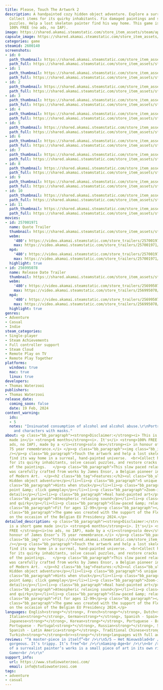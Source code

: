 ```yaml
---
title: Please, Touch The Artwork 2
description: A handpainted cozy hidden object adventure. Explore a surreal world.
  Collect items for its quirky inhabitants. Fix damaged paintings and solve casual
  puzzles. Help a lost skeleton painter find his way home. This game is short but
  100% FREE (no ads, no IAP).
image: https://shared.akamai.steamstatic.com/store_item_assets/steam/apps/2600140/header.jpg?t=1732629059
capsule_image: https://shared.akamai.steamstatic.com/store_item_assets/steam/apps/2600140/capsule_231x87.jpg?t=1732629059
categories: game
steamid: 2600140
screenshots:
- id: 0
  path_thumbnail: https://shared.akamai.steamstatic.com/store_item_assets/steam/apps/2600140/ss_7090ed256fed08a75c77ba0c03a9d81a1e2c1a05.600x338.jpg?t=1732629059
  path_full: https://shared.akamai.steamstatic.com/store_item_assets/steam/apps/2600140/ss_7090ed256fed08a75c77ba0c03a9d81a1e2c1a05.1920x1080.jpg?t=1732629059
- id: 1
  path_thumbnail: https://shared.akamai.steamstatic.com/store_item_assets/steam/apps/2600140/ss_8bbdd7b85fe8a384b23d471a04578f2b4f02e6a1.600x338.jpg?t=1732629059
  path_full: https://shared.akamai.steamstatic.com/store_item_assets/steam/apps/2600140/ss_8bbdd7b85fe8a384b23d471a04578f2b4f02e6a1.1920x1080.jpg?t=1732629059
- id: 2
  path_thumbnail: https://shared.akamai.steamstatic.com/store_item_assets/steam/apps/2600140/ss_059073af50c2e9c9a8eba40530473b497ae27610.600x338.jpg?t=1732629059
  path_full: https://shared.akamai.steamstatic.com/store_item_assets/steam/apps/2600140/ss_059073af50c2e9c9a8eba40530473b497ae27610.1920x1080.jpg?t=1732629059
- id: 3
  path_thumbnail: https://shared.akamai.steamstatic.com/store_item_assets/steam/apps/2600140/ss_94031d3fe7009f5f06bcfc41268c184148e52c2a.600x338.jpg?t=1732629059
  path_full: https://shared.akamai.steamstatic.com/store_item_assets/steam/apps/2600140/ss_94031d3fe7009f5f06bcfc41268c184148e52c2a.1920x1080.jpg?t=1732629059
- id: 4
  path_thumbnail: https://shared.akamai.steamstatic.com/store_item_assets/steam/apps/2600140/ss_aa1ea68226140be75f6923a52209ae5bf5995bc1.600x338.jpg?t=1732629059
  path_full: https://shared.akamai.steamstatic.com/store_item_assets/steam/apps/2600140/ss_aa1ea68226140be75f6923a52209ae5bf5995bc1.1920x1080.jpg?t=1732629059
- id: 5
  path_thumbnail: https://shared.akamai.steamstatic.com/store_item_assets/steam/apps/2600140/ss_abab9d4fcf3ccbf6a86c65b544d572a2f3ae48cd.600x338.jpg?t=1732629059
  path_full: https://shared.akamai.steamstatic.com/store_item_assets/steam/apps/2600140/ss_abab9d4fcf3ccbf6a86c65b544d572a2f3ae48cd.1920x1080.jpg?t=1732629059
- id: 6
  path_thumbnail: https://shared.akamai.steamstatic.com/store_item_assets/steam/apps/2600140/ss_f9c576a2e82973ed2c7a9a1fa53a4955bfeaa5d5.600x338.jpg?t=1732629059
  path_full: https://shared.akamai.steamstatic.com/store_item_assets/steam/apps/2600140/ss_f9c576a2e82973ed2c7a9a1fa53a4955bfeaa5d5.1920x1080.jpg?t=1732629059
- id: 7
  path_thumbnail: https://shared.akamai.steamstatic.com/store_item_assets/steam/apps/2600140/ss_65d2cfc339df8ce454ebc5312e4b9aeb88379d3b.600x338.jpg?t=1732629059
  path_full: https://shared.akamai.steamstatic.com/store_item_assets/steam/apps/2600140/ss_65d2cfc339df8ce454ebc5312e4b9aeb88379d3b.1920x1080.jpg?t=1732629059
- id: 8
  path_thumbnail: https://shared.akamai.steamstatic.com/store_item_assets/steam/apps/2600140/ss_f19c85a64232f25b4e713e726985815204c09b81.600x338.jpg?t=1732629059
  path_full: https://shared.akamai.steamstatic.com/store_item_assets/steam/apps/2600140/ss_f19c85a64232f25b4e713e726985815204c09b81.1920x1080.jpg?t=1732629059
- id: 9
  path_thumbnail: https://shared.akamai.steamstatic.com/store_item_assets/steam/apps/2600140/ss_dd6f77b14da27f129becef748bce45adbb21baa4.600x338.jpg?t=1732629059
  path_full: https://shared.akamai.steamstatic.com/store_item_assets/steam/apps/2600140/ss_dd6f77b14da27f129becef748bce45adbb21baa4.1920x1080.jpg?t=1732629059
- id: 10
  path_thumbnail: https://shared.akamai.steamstatic.com/store_item_assets/steam/apps/2600140/ss_75fe64cb8136e9588c7e06280709ccc7aca0915b.600x338.jpg?t=1732629059
  path_full: https://shared.akamai.steamstatic.com/store_item_assets/steam/apps/2600140/ss_75fe64cb8136e9588c7e06280709ccc7aca0915b.1920x1080.jpg?t=1732629059
- id: 11
  path_thumbnail: https://shared.akamai.steamstatic.com/store_item_assets/steam/apps/2600140/ss_039e5dd4a190b79d98fd8c516109ad5da1bf641c.600x338.jpg?t=1732629059
  path_full: https://shared.akamai.steamstatic.com/store_item_assets/steam/apps/2600140/ss_039e5dd4a190b79d98fd8c516109ad5da1bf641c.1920x1080.jpg?t=1732629059
movies:
- id: 257001971
  name: Quote Trailer
  thumbnail: https://shared.akamai.steamstatic.com/store_item_assets/steam/apps/257001971/movie.293x165.jpg?t=1708323763
  webm:
    '480': https://video.akamai.steamstatic.com/store_trailers/257001971/movie480_vp9.webm?t=1708323763
    max: https://video.akamai.steamstatic.com/store_trailers/257001971/movie_max_vp9.webm?t=1708323763
  mp4:
    '480': https://video.akamai.steamstatic.com/store_trailers/257001971/movie480.mp4?t=1708323763
    max: https://video.akamai.steamstatic.com/store_trailers/257001971/movie_max.mp4?t=1708323763
  highlight: true
- id: 256995078
  name: Release Date Trailer
  thumbnail: https://shared.akamai.steamstatic.com/store_item_assets/steam/apps/256995078/movie.293x165.jpg?t=1705674091
  webm:
    '480': https://video.akamai.steamstatic.com/store_trailers/256995078/movie480_vp9.webm?t=1705674091
    max: https://video.akamai.steamstatic.com/store_trailers/256995078/movie_max_vp9.webm?t=1705674091
  mp4:
    '480': https://video.akamai.steamstatic.com/store_trailers/256995078/movie480.mp4?t=1705674091
    max: https://video.akamai.steamstatic.com/store_trailers/256995078/movie_max.mp4?t=1705674091
  highlight: true
genres:
- Adventure
- Casual
- Indie
steam_categories:
- Single-player
- Steam Achievements
- Full controller support
- Steam Cloud
- Remote Play on TV
- Remote Play Together
platforms:
  windows: true
  mac: true
  linux: true
developers:
- Thomas Waterzooi
publishers:
- Thomas Waterzooi
release_date:
  coming_soon: false
  date: 19 Feb, 2024
content_warning:
  ids:
  - 5
  notes: "Insinuated consumption of alcohol and alcohol abuse.\r\nPortraying of skeletons
    and characters with masks."
about: <p class="bb_paragraph"><strong>Disclaimer:</strong><i> This is a short game
  made in</i> <strong>6 months</strong><i>. It's</i> <strong>100% FREE </strong><i>(no
  ads, no IAP), made by a </i><strong>solo dev</strong><i> in honour of James Ensor’s
  75 year remembrance.</i> </p><p class="bb_paragraph"><img class="bb_img" src="https://shared.akamai.steamstatic.com/store_item_assets/steam/apps/2600140/extras/Steam3DRoomGIF_Wide.gif?t=1732629059"
  /></p><p class="bb_paragraph">Touch the artwork and help a lost skeleton artist
  find its way home in a surreal, hand-painted universe.  <br>Collect hidden objects
  for its quirky inhabitants, solve casual puzzles, and restore cracks in the fabric
  of the paintings.   </p><p class="bb_paragraph">This slow paced relaxing adventure
  was carefully crafted from works by James Ensor, a Belgian pioneer in the world
  of Modern Art.  </p><h2 class="bb_tag">Features:</h2><ul class="bb_ul"><li><p class="bb_paragraph">
  Hidden object adventure</p></li><li><p class="bb_paragraph">5 unique worlds</p></li><li><p
  class="bb_paragraph">Hints when stuck</p></li><li><p class="bb_paragraph">Casual
  point &amp; click gameplay</p></li><li><p class="bb_paragraph">Zoom-in for extra
  details</p></li><li><p class="bb_paragraph">Real hand-painted art</p></li><li><p
  class="bb_paragraph">Atmospheric relaxing sound</p></li><li><p class="bb_paragraph">Silly
  and quirky</p></li><li><p class="bb_paragraph">Slow-paced &amp; relaxing</p></li><li><p
  class="bb_paragraph">Fit for ages 12-99</p><p class="bb_paragraph"></p></li></ul><p
  class="bb_paragraph">The game was created with the support of the Flemish Government
  on the occasion of the Belgian EU Presidency 2024.</p>
detailed_description: <p class="bb_paragraph"><strong>Disclaimer:</strong><i> This
  is a short game made in</i> <strong>6 months</strong><i>. It's</i> <strong>100%
  FREE </strong><i>(no ads, no IAP), made by a </i><strong>solo dev</strong><i> in
  honour of James Ensor’s 75 year remembrance.</i> </p><p class="bb_paragraph"><img
  class="bb_img" src="https://shared.akamai.steamstatic.com/store_item_assets/steam/apps/2600140/extras/Steam3DRoomGIF_Wide.gif?t=1732629059"
  /></p><p class="bb_paragraph">Touch the artwork and help a lost skeleton artist
  find its way home in a surreal, hand-painted universe.  <br>Collect hidden objects
  for its quirky inhabitants, solve casual puzzles, and restore cracks in the fabric
  of the paintings.   </p><p class="bb_paragraph">This slow paced relaxing adventure
  was carefully crafted from works by James Ensor, a Belgian pioneer in the world
  of Modern Art.  </p><h2 class="bb_tag">Features:</h2><ul class="bb_ul"><li><p class="bb_paragraph">
  Hidden object adventure</p></li><li><p class="bb_paragraph">5 unique worlds</p></li><li><p
  class="bb_paragraph">Hints when stuck</p></li><li><p class="bb_paragraph">Casual
  point &amp; click gameplay</p></li><li><p class="bb_paragraph">Zoom-in for extra
  details</p></li><li><p class="bb_paragraph">Real hand-painted art</p></li><li><p
  class="bb_paragraph">Atmospheric relaxing sound</p></li><li><p class="bb_paragraph">Silly
  and quirky</p></li><li><p class="bb_paragraph">Slow-paced &amp; relaxing</p></li><li><p
  class="bb_paragraph">Fit for ages 12-99</p><p class="bb_paragraph"></p></li></ul><p
  class="bb_paragraph">The game was created with the support of the Flemish Government
  on the occasion of the Belgian EU Presidency 2024.</p>
languages: English<strong>*</strong>, French<strong>*</strong>, Dutch<strong>*</strong>,
  Italian<strong>*</strong>, German<strong>*</strong>, Spanish - Spain<strong>*</strong>,
  Japanese<strong>*</strong>, Korean<strong>*</strong>, Portuguese - Brazil<strong>*</strong>,
  Portuguese - Portugal<strong>*</strong>, Russian<strong>*</strong>, Simplified Chinese<strong>*</strong>,
  Spanish - Latin America<strong>*</strong>, Traditional Chinese<strong>*</strong>,
  Turkish<strong>*</strong><br><strong>*</strong>languages with full audio support
reviews: "“A master-piece in itself”<br />\r\n5/5 – Het Nieuwsblad<br />\r\n<br />\r\n“It’s
  gorgeous. It’s trippy. It’s free”<br />\r\nGaming-Age<br />\r\n<br />\r\n“This exploration
  of a surrealist painter’s works is a small piece of art in its own right”<br />\r\nThe
  Gamer<br />\r\n"
support_info:
  url: https://www.studiowaterzooi.com/
  email: info@studiowaterzooi.com
tags:
- adventure
- casual
---
```


